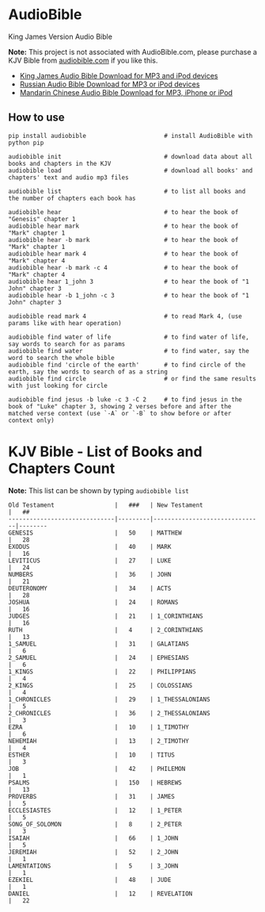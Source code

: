 # AudioBible

King James Version Audio Bible

**Note:** This project is not associated with AudioBible.com, please purchase a KJV Bible from [audiobible.com](http://audiobible.com/kjv-audio-bible-king-james/) if you like this.

- [King James Audio Bible Download for MP3 and iPod devices](http://www.audiobible.com/king-james-bible-download-for-mp3-and-ipod/)
- [Russian Audio Bible Download for MP3 or iPod devices](http://www.audiobible.com/download-russian-audio-bible-mp3-and-ipod/)
- [Mandarin Chinese Audio Bible Download for MP3, iPhone or iPod](http://www.audiobible.com/mandarin-chinese-audio-bible-download-mp3-ipod-devices/)

## How to use

    pip install audiobible                      # install AudioBible with python pip
    
    audiobible init                             # download data about all books and chapters in the KJV
    audiobible load                             # download all books' and chapters' text and audio mp3 files

    audiobible list                             # to list all books and the number of chapters each book has

    audiobible hear                             # to hear the book of "Genesis" chapter 1
    audiobible hear mark                        # to hear the book of "Mark" chapter 1
    audiobible hear -b mark                     # to hear the book of "Mark" chapter 1
    audiobible hear mark 4                      # to hear the book of "Mark" chapter 4
    audiobible hear -b mark -c 4                # to hear the book of "Mark" chapter 4
    audiobible hear 1_john 3                    # to hear the book of "1 John" chapter 3
    audiobible hear -b 1_john -c 3              # to hear the book of "1 John" chapter 3
    
    audiobible read mark 4                      # to read Mark 4, (use params like with hear operation)
    
    audiobible find water of life               # to find water of life, say words to search for as params
    audiobible find water                       # to find water, say the word to search the whole bible
    audiobible find 'circle of the earth'       # to find circle of the earth, say the words to search of as a string
    audiobible find circle                      # or find the same results with just looking for circle
    
    audiobible find jesus -b luke -c 3 -C 2     # to find jesus in the book of "Luke" chapter 3, showing 2 verses before and after the matched verse context (use `-A` or `-B` to show before or after context only)
    

# KJV Bible - List of Books and Chapters Count

**Note:** This list can be shown by typing `audiobible list`

    Old Testament                 |   ###   | New Testament                 |   ##
    ------------------------------|---------|-------------------------------|--------
    GENESIS                       |   50    | MATTHEW                       |   28
    EXODUS                        |   40    | MARK                          |   16
    LEVITICUS                     |   27    | LUKE                          |   24
    NUMBERS                       |   36    | JOHN                          |   21
    DEUTERONOMY                   |   34    | ACTS                          |   28
    JOSHUA                        |   24    | ROMANS                        |   16
    JUDGES                        |   21    | 1_CORINTHIANS                 |   16
    RUTH                          |   4     | 2_CORINTHIANS                 |   13
    1_SAMUEL                      |   31    | GALATIANS                     |   6
    2_SAMUEL                      |   24    | EPHESIANS                     |   6
    1_KINGS                       |   22    | PHILIPPIANS                   |   4
    2_KINGS                       |   25    | COLOSSIANS                    |   4
    1_CHRONICLES                  |   29    | 1_THESSALONIANS               |   5
    2_CHRONICLES                  |   36    | 2_THESSALONIANS               |   3
    EZRA                          |   10    | 1_TIMOTHY                     |   6
    NEHEMIAH                      |   13    | 2_TIMOTHY                     |   4
    ESTHER                        |   10    | TITUS                         |   3
    JOB                           |   42    | PHILEMON                      |   1
    PSALMS                        |   150   | HEBREWS                       |   13
    PROVERBS                      |   31    | JAMES                         |   5
    ECCLESIASTES                  |   12    | 1_PETER                       |   5
    SONG_OF_SOLOMON               |   8     | 2_PETER                       |   3
    ISAIAH                        |   66    | 1_JOHN                        |   5
    JEREMIAH                      |   52    | 2_JOHN                        |   1
    LAMENTATIONS                  |   5     | 3_JOHN                        |   1
    EZEKIEL                       |   48    | JUDE                          |   1
    DANIEL                        |   12    | REVELATION                    |   22
 
 